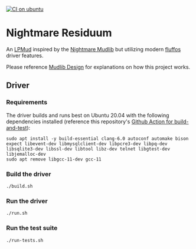 [![CI on ubuntu](https://github.com/michaelprograms/nightmare-residuum/actions/workflows/ci.yml/badge.svg)](https://github.com/michaelprograms/nightmare-residuum/actions/workflows/ci.yml)

# Nightmare Residuum

An [LPMud](https://en.wikipedia.org/wiki/LPMud) inspired by the [Nightmare Mudlib](https://github.com/fluffos/nightmare3) but utilizing modern [fluffos](https://github.com/fluffos/fluffos) driver features.

Please reference [Mudlib Design](DESIGN.md) for explanations on how this project works.

## Driver

### Requirements

The driver builds and runs best on Ubuntu 20.04 with the following dependencies installed (reference this repository's [Github Action for build-and-test](.github/workflows/ci.yml)):

```
sudo apt install -y build-essential clang-6.0 autoconf automake bison expect libevent-dev libmysqlclient-dev libpcre3-dev libpq-dev libsqlite3-dev libssl-dev libtool libz-dev telnet libgtest-dev libjemalloc-dev
sudo apt remove libgcc-11-dev gcc-11
```

### Build the driver
```
./build.sh
```

### Run the driver
```
./run.sh
```

### Run the test suite
```
./run-tests.sh
```
